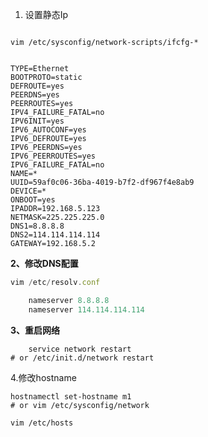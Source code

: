 1. 设置静态Ip



```shell

vim /etc/sysconfig/network-scripts/ifcfg-*


TYPE=Ethernet
BOOTPROTO=static
DEFROUTE=yes
PEERDNS=yes
PEERROUTES=yes
IPV4_FAILURE_FATAL=no
IPV6INIT=yes
IPV6_AUTOCONF=yes
IPV6_DEFROUTE=yes
IPV6_PEERDNS=yes
IPV6_PEERROUTES=yes
IPV6_FAILURE_FATAL=no
NAME=*
UUID=59af0c06-36ba-4019-b7f2-df967f4e8ab9
DEVICE=*
ONBOOT=yes
IPADDR=192.168.5.123
NETMASK=225.225.225.0
DNS1=8.8.8.8
DNS2=114.114.114.114
GATEWAY=192.168.5.2
```

**2、修改DNS配置**

```javascript
vim /etc/resolv.conf

    nameserver 8.8.8.8
    nameserver 114.114.114.114
```

**3、重启网络**

```shell
    service network restart
# or /etc/init.d/network restart

```



4.修改hostname

````shell
hostnamectl set-hostname m1
# or vim /etc/sysconfig/network

vim /etc/hosts 


````

